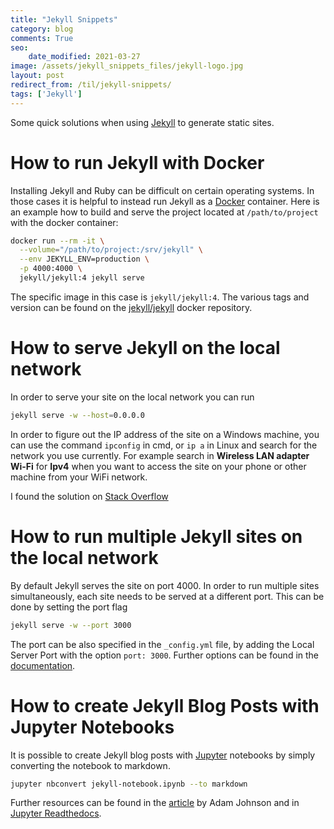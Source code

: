 ```yaml
---
title: "Jekyll Snippets"
category: blog
comments: True
seo:
    date_modified: 2021-03-27
image: /assets/jekyll_snippets_files/jekyll-logo.jpg
layout: post
redirect_from: /til/jekyll-snippets/
tags: ['Jekyll']
---
```

Some quick solutions when using [Jekyll](https://jekyllrb.com/) to generate static sites.

# How to run Jekyll with Docker

Installing Jekyll and Ruby can be difficult on certain operating systems. In those cases it is helpful to instead run Jekyll as a [Docker](https://www.docker.com/) container. Here is an example how to build and serve the project located at `/path/to/project` with the docker container:

```bash
docker run --rm -it \
  --volume="/path/to/project:/srv/jekyll" \
  --env JEKYLL_ENV=production \
  -p 4000:4000 \
  jekyll/jekyll:4 jekyll serve
```

The specific image in this case is `jekyll/jekyll:4`. The various tags and version can be found on the [jekyll/jekyll](https://hub.docker.com/r/jekyll/jekyll/) docker repository.

# How to serve Jekyll on the local network

In order to serve your site on the local network you can run

```bash
jekyll serve -w --host=0.0.0.0
```

In order to figure out the IP address of the site on a Windows machine, you can use the command `ipconfig` in cmd, or `ip a` in Linux and search for the network you use currently. For example search in **Wireless LAN adapter Wi-Fi** for **Ipv4** when you want to access the site on your phone or other machine from your WiFi network.

I found the solution on [Stack Overflow](http://stackoverflow.com/questions/16608466/connect-to-a-locally-built-jekyll-server-using-mobile-devices-in-the-lan)

# How to run multiple Jekyll sites on the local network

By default Jekyll serves the site on port 4000. In order to run multiple sites simultaneously, each site needs to be served at a different port. This can be done by setting the port flag

```bash
jekyll serve -w --port 3000
```

The port can be also specified in the `_config.yml` file, by adding the Local Server Port with the option `port: 3000`. Further options can be found in the [documentation](http://jekyllrb.com/docs/configuration/#serve-command-options).

# How to create Jekyll Blog Posts with Jupyter Notebooks

It is possible to create Jekyll blog posts with [Jupyter](http://jupyter.org/) notebooks by simply converting the notebook to markdown.

```bash
jupyter nbconvert jekyll-notebook.ipynb --to markdown
```

Further resources can be found in the [article](https://adamj.eu/tech/2014/09/21/using-ipython-notebook-to-write-jekyll-blog-posts/) by Adam Johnson and in [Jupyter Readthedocs](http://jupyter-notebook.readthedocs.io/en/latest/).